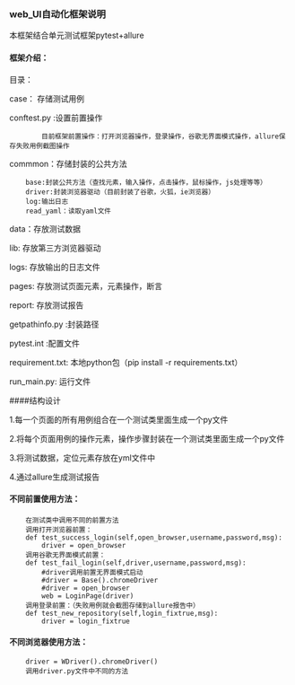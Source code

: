 ### web_UI自动化框架说明
本框架结合单元测试框架pytest+allure

#### 框架介绍：

目录：

case： 存储测试用例

conftest.py :设置前置操作

            目前框架前置操作：打开浏览器操作，登录操作，谷歌无界面模式操作，allure保存失败用例截图操作

commmon：存储封装的公共方法

        base:封装公共方法（查找元素，输入操作，点击操作，鼠标操作，js处理等等）
        driver:封装浏览器驱动（目前封装了谷歌，火狐，ie浏览器）
        log:输出日志
        read_yaml：读取yaml文件
data：存放测试数据

lib: 存放第三方浏览器驱动

logs: 存放输出的日志文件

pages: 存放测试页面元素，元素操作，断言

report: 存放测试报告

getpathinfo.py :封装路径

pytest.int :配置文件

requirement.txt: 本地python包（pip install -r requirements.txt）

run_main.py: 运行文件

####结构设计

1.每一个页面的所有用例组合在一个测试类里面生成一个py文件

2.将每个页面用例的操作元素，操作步骤封装在一个测试类里面生成一个py文件

3.将测试数据，定位元素存放在yml文件中

4.通过allure生成测试报告

#### 不同前置使用方法：
        在测试类中调用不同的前置方法
        调用打开浏览器前置：
        def test_success_login(self,open_browser,username,password,msg):
            driver = open_browser
        调用谷歌无界面模式前置：
        def test_fail_login(self,driver,username,password,msg):
            #driver调用前置无界面模式启动
            #driver = Base().chromeDriver
            #driver = open_browser
            web = LoginPage(driver)
        调用登录前置：（失败用例就会截图存储到allure报告中）
        def test_new_repository(self,login_fixtrue,msg):
            driver = login_fixtrue
 #### 不同浏览器使用方法：
        driver = WDriver().chromeDriver()
        调用driver.py文件中不同的方法







